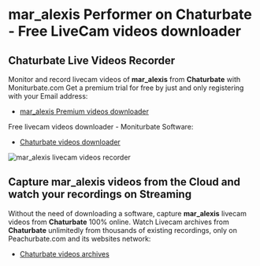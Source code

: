 # mar_alexis Performer on Chaturbate - Free LiveCam videos downloader

## Chaturbate Live Videos Recorder

Monitor and record livecam videos of **mar_alexis** from **Chaturbate** with Moniturbate.com
Get a premium trial for free by just and only registering with your Email address:
* [mar_alexis Premium videos downloader](https://moniturbate.com/request-demo-licence-key.html)

Free livecam videos downloader - Moniturbate Software:
* [Chaturbate videos downloader](https://moniturbate.com/moniturbate-download-software.html)

![mar_alexis livecam videos recorder](https://peachurnet.com/templates/moniturbate-software.png)


## Capture mar_alexis videos from the Cloud and watch your recordings on Streaming

Without the need of downloading a software, capture **mar_alexis** livecam videos from **Chaturbate** 100% online.
Watch Livecam archives from **Chaturbate** unlimitedly from thousands of existing recordings, only on Peachurbate.com and its websites network:
* [Chaturbate videos archives](https://peachurnet.com/)